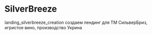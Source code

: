 # SilverBreeze
landing_silverbreeze_creation
создаем лендинг для ТМ СильверБриз, игристое вино, производство Укрина
